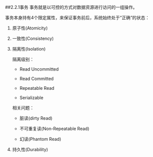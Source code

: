 ##2.2.1事务
事务就是以可控的方式对数据资源进行访问的一组操作。

事务本身持有4个限定属性，来保证事务前后，系统始终处于“正确”的状态：

1. 原子性(Atomicity)

2. 一致性(Consistency)

3. 隔离性(Isolation)
    
    隔离级别：
    + Read Uncommitted
    
    + Read Committed
    
    + Repeatable Read
    
    + Serializable
    
    相关问题：
    
    + 脏读(dirty Read)
    
    + 不可重复读(Non-Repeatable Read)
    
    + 幻读(Phantom Read)
    
4. 持久性(Durability)


